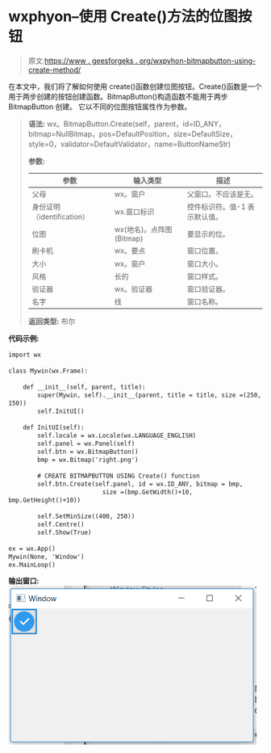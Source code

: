 # wxphyon–使用 Create()方法的位图按钮

> 原文:[https://www . geesforgeks . org/wxpyhon-bitmapbutton-using-create-method/](https://www.geeksforgeeks.org/wxpyhon-bitmapbutton-using-create-method/)

在本文中，我们将了解如何使用 create()函数创建位图按钮。Create()函数是一个用于两步创建的按钮创建函数。BitmapButton()构造函数不能用于两步 BitmapButton 创建。
它以不同的位图按钮属性作为参数。

> **语法:** wx。BitmapButton.Create(self，parent，id=ID_ANY，bitmap=NullBitmap，pos=DefaultPosition，size=DefaultSize，style=0，validator=DefaultValidator，name=ButtonNameStr)
> 
> **参数:**
> 
> | 参数 | 输入类型 | 描述 |
> | --- | --- | --- |
> | 父母 | wx。窗户 | 父窗口。不应该是无。 |
> | 身份证明（identification） | wx.窗口标识 | 控件标识符。值-1 表示默认值。 |
> | 位图 | wx(地名)。点阵图(Bitmap) | 要显示的位。 |
> | 刷卡机 | wx。要点 | 窗口位置。 |
> | 大小 | wx。窗户 | 窗口大小。 |
> | 风格 | 长的 | 窗口样式。 |
> | 验证器 | wx。验证器 | 窗口验证器。 |
> | 名字 | 线 | 窗口名称。 |
> 
> **返回类型:**
> 布尔

**代码示例:**

```
import wx

class Mywin(wx.Frame):

    def __init__(self, parent, title):
        super(Mywin, self).__init__(parent, title = title, size =(250, 150))
        self.InitUI()

    def InitUI(self):
        self.locale = wx.Locale(wx.LANGUAGE_ENGLISH)
        self.panel = wx.Panel(self)
        self.btn = wx.BitmapButton()
        bmp = wx.Bitmap('right.png')

        # CREATE BITMAPBUTTON USING Create() function 
        self.btn.Create(self.panel, id = wx.ID_ANY, bitmap = bmp,
                          size =(bmp.GetWidth()+10, bmp.GetHeight()+10))

        self.SetMinSize((400, 250))
        self.Centre()
        self.Show(True)

ex = wx.App()
Mywin(None, 'Window')
ex.MainLoop()
```

**输出窗口:**
![](img/e33c0fac1105aac872b1113d8fb5014f.png)